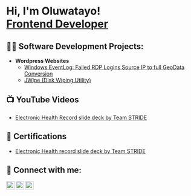 <h1>Hi, I'm Oluwatayo! <br/><a href="https://github.com/joshmadakor1">Frontend Developer</a>
<h2>👨‍💻 Software Development Projects:</h2>

- <b>Wordpress Websites</b>
  - [Windows EventLog: Failed RDP Logins Source IP to full GeoData Conversion](https://github.com/joshmadakor1/Sentinel-Lab)
  - [JWipe (Disk Wiping Utility)](https://github.com/joshmadakor1/Jwipe.PowerShell)


<h2>📺 YouTube Videos</h2>

- [Electronic Health Record slide deck by Team STRIDE](https://youtu.be/p21jb9wGkTk?si=N8INjYj_COc-KWxh)

<h2>📄 Certifications</h2>

- [Electronic Health record slide deck by Team STRIDE](https://www.youtube.com/watch?v=a83ASGn_V_s)

<h2> 🤳 Connect with me:</h2>

[<img align="left" alt="JoshMadakor | Twitter" width="22px" src="https://cdn.jsdelivr.net/npm/simple-icons@v3/icons/twitter.svg" />][twitter]
[<img align="left" alt="JoshMadakor | LinkedIn" width="22px" src="https://cdn.jsdelivr.net/npm/simple-icons@v3/icons/linkedin.svg" />][linkedin]
[<img align="left" alt="JoshMadakor | Instagram" width="22px" src="https://cdn.jsdelivr.net/npm/simple-icons@v3/icons/instagram.svg" />][instagram]

[twitter]: https://x.com/Prowebsuite
[instagram]: https://www.instagram.com/prowebsuite/
[linkedin]: https://www.linkedin.com/in/oluwatayo-oladejo/
<!--
**joshmadakor1/joshmadakor1** is a ✨ _special_ ✨ repository because its `README.md` (this file) appears on your GitHub profile.

Here are some ideas to get you started:

- 🔭 I’m currently working on ...
- 🌱 I’m currently learning ...
- 👯 I’m looking to collaborate on ...
- 🤔 I’m looking for help with ...
- 💬 Ask me about ...
- 📫 How to reach me: ...
- 😄 Pronouns: ...
- ⚡ Fun fact: ...
-->
